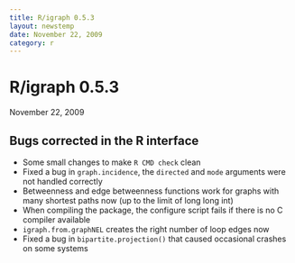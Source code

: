 ```yaml
---
title: R/igraph 0.5.3
layout: newstemp
date: November 22, 2009
category: r
---
```


R/igraph 0.5.3
==============

November 22, 2009

Bugs corrected in the R interface
---------------------------------

- Some small changes to make `R CMD check` clean
- Fixed a bug in `graph.incidence`, the `directed` and `mode` arguments 
  were not handled correctly
- Betweenness and edge betweenness functions work for graphs with
  many shortest paths now (up to the limit of long long int)
- When compiling the package, the configure script fails if there is
  no C compiler available
- `igraph.from.graphNEL` creates the right number of loop edges now
- Fixed a bug in `bipartite.projection()` that caused occasional crashes 
  on some systems
